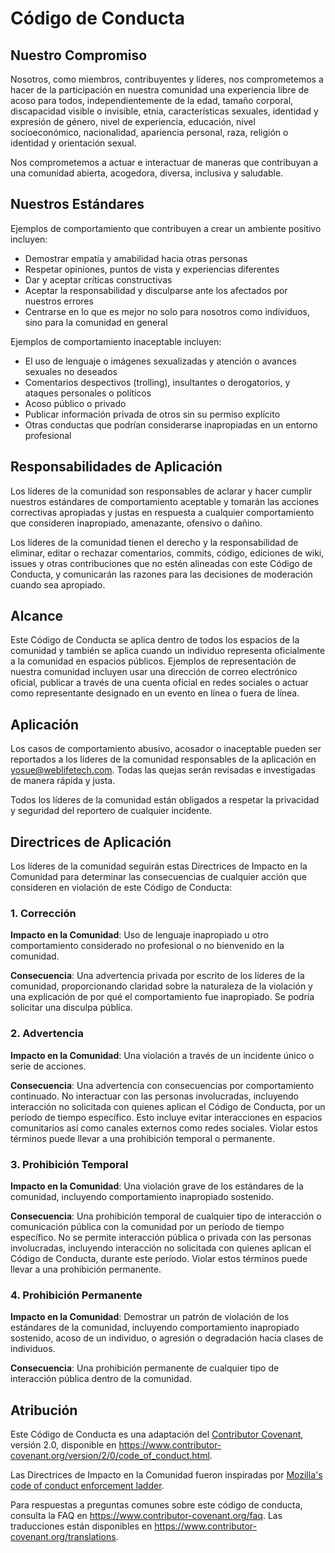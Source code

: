 # Código de Conducta

## Nuestro Compromiso

Nosotros, como miembros, contribuyentes y líderes, nos comprometemos a hacer de la participación en nuestra comunidad una experiencia libre de acoso para todos, independientemente de la edad, tamaño corporal, discapacidad visible o invisible, etnia, características sexuales, identidad y expresión de género, nivel de experiencia, educación, nivel socioeconómico, nacionalidad, apariencia personal, raza, religión o identidad y orientación sexual.

Nos comprometemos a actuar e interactuar de maneras que contribuyan a una comunidad abierta, acogedora, diversa, inclusiva y saludable.

## Nuestros Estándares

Ejemplos de comportamiento que contribuyen a crear un ambiente positivo incluyen:

- Demostrar empatía y amabilidad hacia otras personas
- Respetar opiniones, puntos de vista y experiencias diferentes
- Dar y aceptar críticas constructivas
- Aceptar la responsabilidad y disculparse ante los afectados por nuestros errores
- Centrarse en lo que es mejor no solo para nosotros como individuos, sino para la comunidad en general

Ejemplos de comportamiento inaceptable incluyen:

- El uso de lenguaje o imágenes sexualizadas y atención o avances sexuales no deseados
- Comentarios despectivos (trolling), insultantes o derogatorios, y ataques personales o políticos
- Acoso público o privado
- Publicar información privada de otros sin su permiso explícito
- Otras conductas que podrían considerarse inapropiadas en un entorno profesional

## Responsabilidades de Aplicación

Los líderes de la comunidad son responsables de aclarar y hacer cumplir nuestros estándares de comportamiento aceptable y tomarán las acciones correctivas apropiadas y justas en respuesta a cualquier comportamiento que consideren inapropiado, amenazante, ofensivo o dañino.

Los líderes de la comunidad tienen el derecho y la responsabilidad de eliminar, editar o rechazar comentarios, commits, código, ediciones de wiki, issues y otras contribuciones que no estén alineadas con este Código de Conducta, y comunicarán las razones para las decisiones de moderación cuando sea apropiado.

## Alcance

Este Código de Conducta se aplica dentro de todos los espacios de la comunidad y también se aplica cuando un individuo representa oficialmente a la comunidad en espacios públicos. Ejemplos de representación de nuestra comunidad incluyen usar una dirección de correo electrónico oficial, publicar a través de una cuenta oficial en redes sociales o actuar como representante designado en un evento en línea o fuera de línea.

## Aplicación

Los casos de comportamiento abusivo, acosador o inaceptable pueden ser reportados a los líderes de la comunidad responsables de la aplicación en yosue@weblifetech.com. Todas las quejas serán revisadas e investigadas de manera rápida y justa.

Todos los líderes de la comunidad están obligados a respetar la privacidad y seguridad del reportero de cualquier incidente.

## Directrices de Aplicación

Los líderes de la comunidad seguirán estas Directrices de Impacto en la Comunidad para determinar las consecuencias de cualquier acción que consideren en violación de este Código de Conducta:

### 1. Corrección

**Impacto en la Comunidad**: Uso de lenguaje inapropiado u otro comportamiento considerado no profesional o no bienvenido en la comunidad.

**Consecuencia**: Una advertencia privada por escrito de los líderes de la comunidad, proporcionando claridad sobre la naturaleza de la violación y una explicación de por qué el comportamiento fue inapropiado. Se podría solicitar una disculpa pública.

### 2. Advertencia

**Impacto en la Comunidad**: Una violación a través de un incidente único o serie de acciones.

**Consecuencia**: Una advertencia con consecuencias por comportamiento continuado. No interactuar con las personas involucradas, incluyendo interacción no solicitada con quienes aplican el Código de Conducta, por un período de tiempo específico. Esto incluye evitar interacciones en espacios comunitarios así como canales externos como redes sociales. Violar estos términos puede llevar a una prohibición temporal o permanente.

### 3. Prohibición Temporal

**Impacto en la Comunidad**: Una violación grave de los estándares de la comunidad, incluyendo comportamiento inapropiado sostenido.

**Consecuencia**: Una prohibición temporal de cualquier tipo de interacción o comunicación pública con la comunidad por un período de tiempo específico. No se permite interacción pública o privada con las personas involucradas, incluyendo interacción no solicitada con quienes aplican el Código de Conducta, durante este período. Violar estos términos puede llevar a una prohibición permanente.

### 4. Prohibición Permanente

**Impacto en la Comunidad**: Demostrar un patrón de violación de los estándares de la comunidad, incluyendo comportamiento inapropiado sostenido, acoso de un individuo, o agresión o degradación hacia clases de individuos.

**Consecuencia**: Una prohibición permanente de cualquier tipo de interacción pública dentro de la comunidad.

## Atribución

Este Código de Conducta es una adaptación del [Contributor Covenant][homepage], versión 2.0, disponible en https://www.contributor-covenant.org/version/2/0/code_of_conduct.html.

Las Directrices de Impacto en la Comunidad fueron inspiradas por [Mozilla's code of conduct enforcement ladder](https://github.com/mozilla/diversity).

[homepage]: https://www.contributor-covenant.org

Para respuestas a preguntas comunes sobre este código de conducta, consulta la FAQ en https://www.contributor-covenant.org/faq. Las traducciones están disponibles en https://www.contributor-covenant.org/translations. 